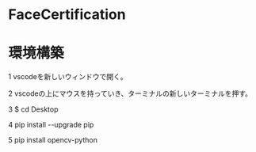 # FaceCertification

#  環境構築
1 vscodeを新しいウィンドウで開く。

2 vscodeの上にマウスを持っていき、ターミナルの新しいターミナルを押す。

3 $ cd Desktop

4 pip install --upgrade pip

5 pip install opencv-python

